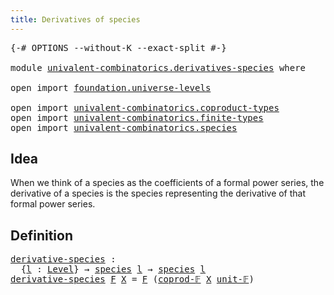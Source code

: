 ```yaml
---
title: Derivatives of species
---
```


<pre class="Agda"><a id="48" class="Symbol">{-#</a> <a id="52" class="Keyword">OPTIONS</a> <a id="60" class="Pragma">--without-K</a> <a id="72" class="Pragma">--exact-split</a> <a id="86" class="Symbol">#-}</a>

<a id="91" class="Keyword">module</a> <a id="98" href="univalent-combinatorics.derivatives-species.html" class="Module">univalent-combinatorics.derivatives-species</a> <a id="142" class="Keyword">where</a>

<a id="149" class="Keyword">open</a> <a id="154" class="Keyword">import</a> <a id="161" href="foundation.universe-levels.html" class="Module">foundation.universe-levels</a>

<a id="189" class="Keyword">open</a> <a id="194" class="Keyword">import</a> <a id="201" href="univalent-combinatorics.coproduct-types.html" class="Module">univalent-combinatorics.coproduct-types</a>
<a id="241" class="Keyword">open</a> <a id="246" class="Keyword">import</a> <a id="253" href="univalent-combinatorics.finite-types.html" class="Module">univalent-combinatorics.finite-types</a>
<a id="290" class="Keyword">open</a> <a id="295" class="Keyword">import</a> <a id="302" href="univalent-combinatorics.species.html" class="Module">univalent-combinatorics.species</a>
</pre>
## Idea

When we think of a species as the coefficients of a formal power series, the derivative of a species is the species representing the derivative of that formal power series.

## Definition

<pre class="Agda"><a id="derivative-species"></a><a id="545" href="univalent-combinatorics.derivatives-species.html#545" class="Function">derivative-species</a> <a id="564" class="Symbol">:</a>
  <a id="568" class="Symbol">{</a><a id="569" href="univalent-combinatorics.derivatives-species.html#569" class="Bound">l</a> <a id="571" class="Symbol">:</a> <a id="573" href="Agda.Primitive.html#597" class="Postulate">Level</a><a id="578" class="Symbol">}</a> <a id="580" class="Symbol">→</a> <a id="582" href="univalent-combinatorics.species.html#375" class="Function">species</a> <a id="590" href="univalent-combinatorics.derivatives-species.html#569" class="Bound">l</a> <a id="592" class="Symbol">→</a> <a id="594" href="univalent-combinatorics.species.html#375" class="Function">species</a> <a id="602" href="univalent-combinatorics.derivatives-species.html#569" class="Bound">l</a>
<a id="604" href="univalent-combinatorics.derivatives-species.html#545" class="Function">derivative-species</a> <a id="623" href="univalent-combinatorics.derivatives-species.html#623" class="Bound">F</a> <a id="625" href="univalent-combinatorics.derivatives-species.html#625" class="Bound">X</a> <a id="627" class="Symbol">=</a> <a id="629" href="univalent-combinatorics.derivatives-species.html#623" class="Bound">F</a> <a id="631" class="Symbol">(</a><a id="632" href="univalent-combinatorics.coproduct-types.html#5475" class="Function">coprod-𝔽</a> <a id="641" href="univalent-combinatorics.derivatives-species.html#625" class="Bound">X</a> <a id="643" href="univalent-combinatorics.finite-types.html#8484" class="Function">unit-𝔽</a><a id="649" class="Symbol">)</a>
</pre>